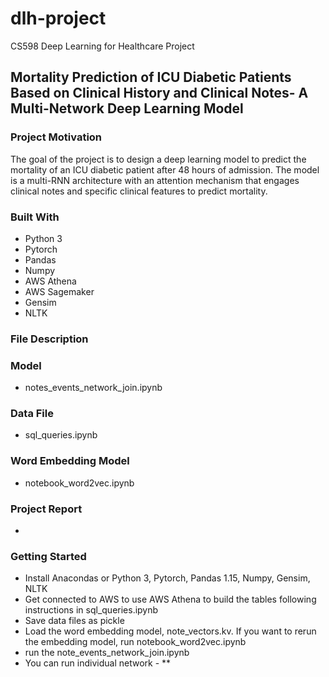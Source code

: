 # dlh-project
CS598 Deep Learning for Healthcare Project
## Mortality Prediction of ICU Diabetic Patients Based on Clinical History and Clinical Notes- A Multi-Network Deep Learning Model

### Project Motivation
The goal of the project is to design a deep learning model to predict the mortality of an ICU diabetic patient after 48 hours of admission. The model is a multi-RNN architecture with an attention mechanism that engages clinical notes and specific clinical features to predict mortality.

### Built With
- Python 3
- Pytorch
- Pandas
- Numpy
- AWS Athena
- AWS Sagemaker
- Gensim
- NLTK

### File Description
### Model
- notes_events_network_join.ipynb
### Data File
- sql_queries.ipynb
### Word Embedding Model
- notebook_word2vec.ipynb
### Project Report
-

### Getting Started
- Install Anacondas or Python 3, Pytorch, Pandas 1.15, Numpy, Gensim, NLTK
- Get connected to AWS to use AWS Athena to build the tables following instructions in sql_queries.ipynb
- Save data files as pickle
- Load the word embedding model, note_vectors.kv. If you want to rerun the embedding model, run notebook_word2vec.ipynb
- run the note_events_network_join.ipynb 
- You can run individual network - **
